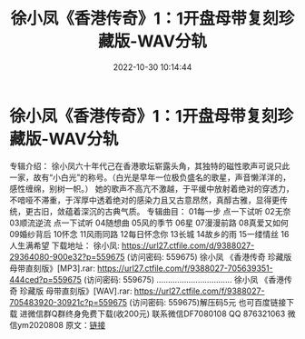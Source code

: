 ﻿---
title: 徐小凤《香港传奇》1：1开盘母带复刻珍藏版-WAV分轨
date: 2022-10-30 10:14:44
categories: 新碟专辑、稀有等精品
tags: 华语中文
---
# 徐小凤《香港传奇》1：1开盘母带复刻珍藏版-WAV分轨

专辑介绍：
徐小凤六十年代己在香港歌坛崭露头角，其独特的磁性歌声可说只此一家，故有“小白光”的称号。（白光是早年一位极负盛名的歌星，声音懒洋洋的，感性缠绵，别树一帜。）
她的歌声不高亢不激越，于平缓中放射着绝对的穿透力，不喑哑不滞重，于浑厚中透着绝对的感染力且又古意昂然，真醇古雅，显得更传统，更古旧，敛蕴着深沉的古典气质。
专辑曲目：
01每一步
点一下试听
02无奈
03顺流逆流
点一下试听
04随想曲
05风的季节
06星
07漫漫前路
08真爱又如何
09婚纱背后
10怀念
11风雨同路
12每日怀念你
13长城
14故乡的雨
15一缕情丝
16人生满希望
下载地址：
徐小凤: https://url27.ctfile.com/d/9388027-29364080-900e32?p=559675
(访问密码: 559675)
徐小凤 《香港传奇 珍藏版 母带直刻版》[MP3].rar: https://url27.ctfile.com/f/9388027-705639351-444ced?p=559675
(访问密码: 559675)
.................................
徐小凤 《香港传奇 珍藏版 母带直刻版》[WAV].rar: https://url27.ctfile.com/f/9388027-705483920-30921c?p=559675
(访问密码: 559675)解压码5元
也可百度链接下载
进微信群Q群终身免费下载(收200元)
联系微信DF7080108 QQ 876321063
微信ym2020808
原文：[链接](https://blog.sina.com.cn/s/blog_1647c7e760103102g.html)